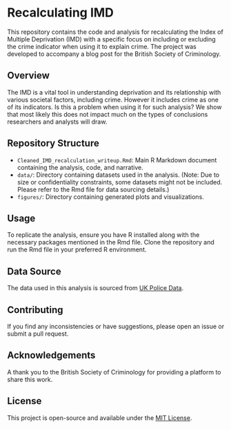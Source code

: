 
# Recalculating IMD

This repository contains the code and analysis for recalculating the Index of Multiple Deprivation (IMD) with a specific focus on including or excluding the crime indicator when using it to explain crime. The project was developed to accompany a blog post for the British Society of Criminology.

## Overview

The IMD is a vital tool in understanding deprivation and its relationship with various societal factors, including crime. However it includes crime as one of its indicators. Is this a problem when using it for such analysis? We show that most likely this does not impact much on the types of conclusions researchers and analysts will draw. 

## Repository Structure

- `Cleaned_IMD_recalculation_writeup.Rmd`: Main R Markdown document containing the analysis, code, and narrative.
- `data/`: Directory containing datasets used in the analysis. (Note: Due to size or confidentiality constraints, some datasets might not be included. Please refer to the Rmd file for data sourcing details.)
- `figures/`: Directory containing generated plots and visualizations.

## Usage

To replicate the analysis, ensure you have R installed along with the necessary packages mentioned in the Rmd file. Clone the repository and run the Rmd file in your preferred R environment.

## Data Source

The data used in this analysis is sourced from [UK Police Data](https://data.police.uk/).

## Contributing

If you find any inconsistencies or have suggestions, please open an issue or submit a pull request.

## Acknowledgements

A thank you to the British Society of Criminology for providing a platform to share this work. 

## License

This project is open-source and available under the [MIT License](LICENSE).

